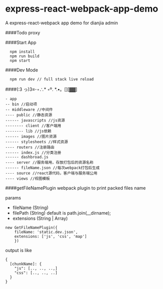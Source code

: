 # express-react-webpack-app-demo
A express-react-webpack app demo for dianjia admin

####Todo
proxy

####Start App
```
  npm install
  npm run build
  npm start
```


####Dev Mode
```
  npm run dev // full stack live reload
```


####(:3 っ)3≡･◦∴* ◦º. *.•。[][▓▓]
```
- app
-- bin //启动项
-- middleware //中间件
---- public //静态资源
------ javascripts //js资源
-------- client //客户端用
-------- lib //js依赖
------ images //图片资源
------ stylesheets //样式资源
---- routers //注册路由
------ index.js //分类注册
------ dashbroad.js
---- server //服务端用，存放打包后的资源名称
------ fileName.json //每次webpack打包后生成
---- source //react源代码，客户端与服务端公用
---- views //视图模板
```


####getFileNamePlugin
webpack plugin
to print packed files name

params
- fileName (String)
- filePath (String) default is path.join(__dirname);
- extensions (String | Array)

```
new GetFileNamePlugin({
    fileName: 'static.dev.json',
    extensions: ['js', 'css', 'map']
    })
```

output is like
```
{
  [chunkName]: {
    "js": [.., .., ..,]
    "css": [.., .., ..]
  }
}
```
